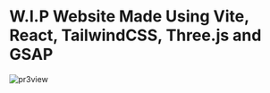 # W.I.P Website Made Using Vite, React, TailwindCSS, Three.js and GSAP
![pr3view](https://github.com/dir-V/project_3/assets/121815639/f5de8ae9-b5ce-4375-9d90-cf277e4f08a1)
